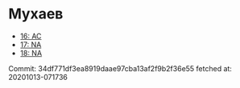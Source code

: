 # Мухаев
- [16: AC](16.md)
- [17: NA](17.md)
- [18: NA](18.md)

Commit: 34df771df3ea8919daae97cba13af2f9b2f36e55
 fetched at: 20201013-071736
